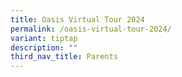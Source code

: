 ```yaml
---
title: Oasis Virtual Tour 2024
permalink: /oasis-virtual-tour-2024/
variant: tiptap
description: ""
third_nav_title: Parents
---
```

<p></p>